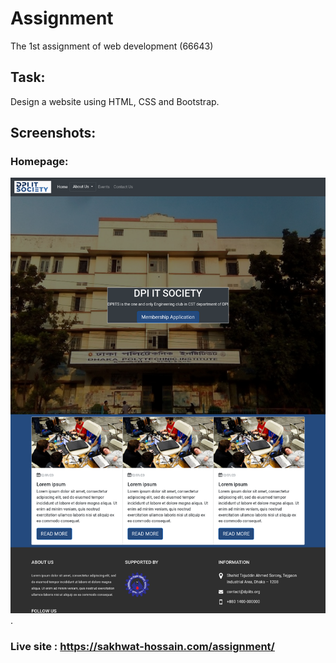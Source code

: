# Assignment
The 1st assignment of web development (66643)

## Task:
Design a website using HTML, CSS and Bootstrap.

## Screenshots:
### Homepage:
![Homepage](screenshots/screenshot.png).
### Live site : <a href="https://sakhwat-hossain.com/assignment/">https://sakhwat-hossain.com/assignment/</a>
